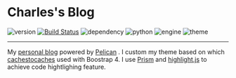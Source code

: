 # Charles's Blog


![version](https://img.shields.io/badge/Version-%202.0.0-orange.svg)
[![Build Status](https://github.com/paxinla/paxinla.github.io/workflows/My%20Blog%20Github%20Pages/badge.svg?branch=source)](https://github.com/paxinla/paxinla.github.io/actions)
![dependency](https://img.shields.io/badge/Dependencies-up%20to%20date-green.svg)
![python](https://img.shields.io/badge/python-%203.7/ubuntu-blue?logo=python)
![engine](https://img.shields.io/badge/Powered%20by-%20%20Pelican-yellow?logo=python)
![theme](https://img.shields.io/badge/Powered%20by-Prism.js-magenta?logo=javascript)


----------

My [personal blog](https://paxinla.github.io/) powered by [Pelican](https://blog.getpelican.com/) . I custom my theme based on which [cachestocaches](http://cachestocaches.com/) used with Boostrap 4. I use [Prism](http://prismjs.com/) and [highlight.js](https://highlightjs.org/) to achieve code hightlighing feature.

